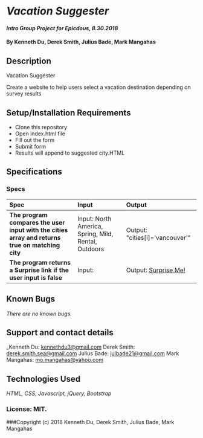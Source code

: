 # _Vacation Suggester_

#### _Intro Group Project for Epicdous, 8.30.2018_

#### By Kenneth Du, Derek Smith, Julius Bade, Mark Mangahas

## Description

Vacation Suggester

Create a website to help users select a vacation destination depending on survey results


## Setup/Installation Requirements

* Clone this repository
* Open index.html file
* Fill out the form
* Submit form
* Results will append to suggested city.HTML

## Specifications

### Specs
| Spec | Input | Output |
| :-------------     | :------------- | :------------- |
| **The program compares the user input with the cities array and returns true on matching city** |Input: North America, Spring, Mild, Rental, Outdoors | Output: "cities[i]='vancouver'" |
| **The program returns a Surprise link if the user input is false** | Input: | Output: <a href ='http://bfy.tw/JcJA' id="hideSurprise">Surprise Me!</a>|


## Known Bugs

_There are no known bugs._

## Support and contact details

_Kenneth Du: kennethdu3@gmail.com Derek Smith: derek.smith.sea@gmail.com Julius Bade: julbade21@gmail.com Mark Mangahas: mo.mangahas@yahoo.com

## Technologies Used

_HTML, CSS, Javascript, jQuery, Bootstrap_

### License: MIT.

###Copyright (c) 2018 Kenneth Du, Derek Smith, Julius Bade, Mark Mangahas
